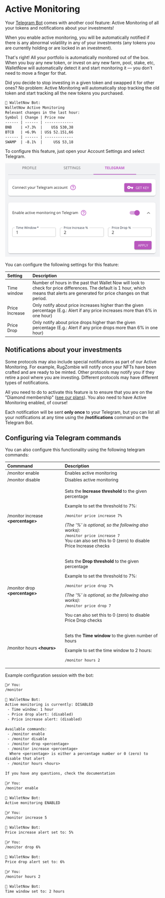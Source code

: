 # Active Monitoring

Your [Telegram Bot](telegram-bot.md) comes with another cool feature: Active Monitoring of all your tokens and notifications about your investments!

When you enable active monitoring, you will be automatically notified if there is any abnormal volatility in any of your investments \(any tokens you are currently holding or are locked in an investment\).

That's right! All your portfolio is automatically monitored out of the box. When you buy any new token, or invest on any new farm, pool, stake, etc, WalletNow will automatically detect it and start monitoring it — you don't need to move a finger for that.

Did you decide to stop investing in a given token and swapped it for other ones? No problem: Active Monitoring will automatically stop tracking the old token and start tracking all the new tokens you purchased.

```text
🤖 WalletNow Bot:
WalletNow Active Monitoring
Relevant changes in the last hour:
Symbol | Change | Price now    
------ | ------ | -------------
BNB    | +7.3%  |    US$ 530,38
BTCB   | +6.9%  | US$ 52.151,66
------ | ------ | -------------
SWAMP  | -8.1%  |     US$ 53,18
```

To configure this feature, just open your Account Settings and select Telegram.

![](../.gitbook/assets/image%20%2833%29.png)

You can configure the following settings for this feature:

| Setting | Description |
| :--- | :--- |
| Time window | Number of hours in the past that Wallet Now will look to check for price differences. The default is 1 hour, which means that alerts are generated for price changes on that period. |
| Price Increase | Only notify about price increases higher than the given percentage \(E.g.: Alert if any price increases more than 6% in one hour\) |
| Price Drop | Only notify about price drops higher than the given percentage \(E.g.: Alert if any price drops more than 6% in one hour\) |

## Notifications about your investments

Some protocols may also include special notifications as part of our Active Monitoring. For example, RugZombie will notify once your NFTs have been crafted and are ready to be minted. Other protocols may notify you if they retire a pool where you are investing. Different protocols may have different types of notifications.

All you need to do to activate this feature is to ensure that you are on the "Diamond membership" \([see our plans](../pricing.md)\). You also need to have Active Monitoring enabled, of course!

Each notification will be sent **only once** to your Telegram, but you can list all your notifications at any time using the **/notifications** command on the Telegram Bot.

## Configuring via Telegram commands

You can also configure this functionality using the following telegram commands:

<table>
  <thead>
    <tr>
      <th style="text-align:left">Commmand</th>
      <th style="text-align:left">Description</th>
    </tr>
  </thead>
  <tbody>
    <tr>
      <td style="text-align:left">/monitor enable</td>
      <td style="text-align:left">Enables active monitoring</td>
    </tr>
    <tr>
      <td style="text-align:left">/monitor disable</td>
      <td style="text-align:left">Disables active monitoring</td>
    </tr>
    <tr>
      <td style="text-align:left">/monitor increase <b>&lt;percentage&gt;</b>
      </td>
      <td style="text-align:left">
        <p>Sets the <b>Increase threshold</b> to the given percentage</p>
        <p>Example to set the threshold to 7%:</p>
        <p><code>/monitor price increase 7%</code>
        </p>
        <p><em>(The &apos;%&apos; is optional, so the following also works):</em>
          <br
          /><code>/monitor price increase 7</code>
          <br />You can also set this to 0 (zero) to disable Price Increase checks</p>
      </td>
    </tr>
    <tr>
      <td style="text-align:left">/monitor drop <b>&lt;percentage&gt;</b>
      </td>
      <td style="text-align:left">
        <p>Sets the <b>Drop threshold</b> to the given percentage</p>
        <p>Example to set the threshold to 7%:</p>
        <p><code>/monitor price drop 7%</code>
        </p>
        <p><em>(The &apos;%&apos; is optional, so the following also works):</em>
          <br
          /><code>/monitor price drop 7</code>
        </p>
        <p>You can also set this to 0 (zero) to disable Price Drop checks</p>
      </td>
    </tr>
    <tr>
      <td style="text-align:left">/monitor hours <b>&lt;hours&gt;</b>
      </td>
      <td style="text-align:left">
        <p>Sets the <b>Time window</b> to the given number of hours</p>
        <p>Example to set the time window to 2 hours:</p>
        <p><code>/monitor hours 2</code>
        </p>
      </td>
    </tr>
  </tbody>
</table>

Example configuration session with the bot:

```text
🙍‍♂️ You:
/monitor

🤖 WalletNow Bot:
Active monitoring is currently: DISABLED
 - Time window: 1 hour
 - Price drop alert: (disabled)
 - Price increase alert: (disabled)

Available commands:
 - /monitor enable 
 - /monitor disable
 - /monitor drop <percentage>
 - /monitor increase <percentage>
  Where <percentage> is either a percentage number or 0 (zero) to disable that alert
 - /monitor hours <hours>

If you have any questions, check the documentation

🙍‍♂️ You:
/monitor enable

🤖 WalletNow Bot:
Active monitoring ENABLED

🙍‍♂️ You:
/monitor increase 5

🤖 WalletNow Bot:
Price increase alert set to: 5%

🙍‍♂️ You:
/monitor drop 6%

🤖 WalletNow Bot:
Price drop alert set to: 6%

🙍‍♂️ You:
/monitor hours 2

🤖 WalletNow Bot:
Time window set to: 2 hours
```

